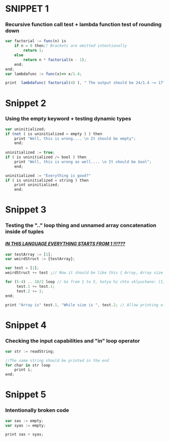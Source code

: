 

# SNIPPET 1

### Recursive function call test + lambda function test of rounding down

````javascript
var factorial := func(n) is 
    if n = 0 then// Brackets are omitted intentionally
    	return 1;
    else
        return n * factorial(n - 1);
    end;
end;
var lambdafunc := func(x)=> x/1.4;

print  lambdafunc( factorial(4) ), " The output should be 24/1.4 ~= 17";
````

# Snippet 2

### Using the empty keyword + testing dynamic types

````javascript
var uninitialized;
if (not ( is uninitialized = empty ) ) then
	print "Well, this is wrong.... \n It should be empty";
	end;
    
uninitialized := true;
if ( is uninitialized /= bool ) then
	print "Well, this is wrong as well.... \n It should be bool";
	end;

uninitialized := "Everything is good?"
if ( is uninitialized = string ) then
	print uninitialized;
	end;
````

# Snippet 3

### Testing the ".." loop thing and unnamed array concatenation inside of tuples

#### *<u>**IN THIS LANGUAGE EVERYTHING STARTS FROM 1 !!!???**</u>*

````javascript
var testArray := [1];
var weirdStruct := {testArray};

var test = [1];
weirdStruct += test ;// Now it should be like this { Array, Array size }

for (5-4) .. 10/2 loop // Go from 1 to 5, hotya hz chto vklyucheno: [1,5] or [1,5)
     test.1 += test.1;
     test.2 += 1;
end; 
     
print "Array is" test.1, "While size is ", test.2; // Allow printing of arrays???
````
# Snippet 4

### Checking the input capabilities and "in" loop operator

````javascript
var str := readString;

//The same string should be printed in the end
for char in str loop
	print i; 
end;
````
# Snippet 5

### Intentionally broken code

````javascript
var sas := empty;
var syas := empty;

print sas + syas;
````

